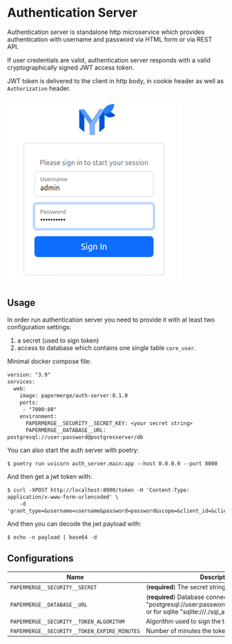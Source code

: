 # Authentication Server

Authentication server is standalone http microservice which provides
authentication with username and password via HTML form or via REST API.

If user credentials are valid, authentication
server responds with a valid cryptographically signed JWT access token.

JWT token is delivered to the client in http body, in cookie header as well as
`Authorization` header.

![Authentication Server](./images/screenshot.png)

## Usage

In order run authentication server you need to provide it with at least two
configuration settings:
1. a secret (used to sign token)
2. access to database which contains one single table `core_user`.


Minimal docker compose file:

```
version: "3.9"
services:
  web:
    image: papermerge/auth-server:0.1.0
    ports:
     - "7000:80"
    environment:
      PAPERMERGE__SECURITY__SECRET_KEY: <your secret string>
      PAPERMERGE__DATABASE__URL: postgresql://user:password@postgresserver/db
```

You can also start the auth server with poetry:

    $ poetry run uvicorn auth_server.main:app --host 0.0.0.0 --port 8000

And then get a jwt token with:

    $ curl -XPOST http://localhost:8000/token -H 'Content-Type: application/x-www-form-urlencoded' \
        -d 'grant_type=&username=username&password=password&scope=&client_id=&client_secret='

And then you can decode the jwt payload with:

    $ echo -n payload | base64 -d


## Configurations

| Name | Description | Default |
| --- | --- | --- |
| `PAPERMERGE__SECURITY__SECRET` | (**required**) The secret string | |
| `PAPERMERGE__DATABASE__URL` | (**required**) Database connection URL e.g.  "postgresql://user:password@postgresserver/db" or for sqlite "sqlite:///./sql_app.db"| |
| `PAPERMERGE__SECURITY__TOKEN_ALGORITHM` | Algorithm used to sign the token | HS256 |
| `PAPERMERGE__SECURITY__TOKEN_EXPIRE_MINUTES` | Number of minutes the token is valid | 360 |
